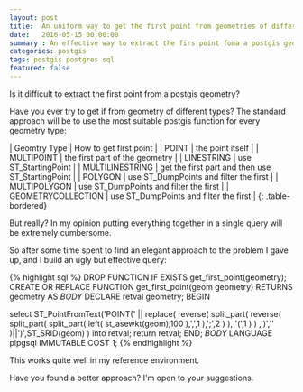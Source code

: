 ```yaml
---
layout: post
title:  An uniform way to get the first point from geometries of different type
date:   2016-05-15 00:00:00
summary : An effective way to extract the firs point foma a postgis geometry regardless of the geometry type
categories: postgis
tags: postgis postgres sql
featured: false
---
```


Is it difficult to extract the first point from a postgis geometry?

Have you ever try to get if from geometry of different types?
The standard approach will be to use the most suitable postgis function for every geometry type:

| Geomtry Type | How to get first point |
| POINT        | the point itself |
| MULTIPOINT   | the first part of the geometry |
| LINESTRING   | use ST_StartingPoint   |
| MULTILINESTRING | get the first part and then use ST_StartingPoint |
| POLYGON        | use ST_DumpPoints and filter the first |
| MULTIPOLYGON   | use ST_DumpPoints and filter the first |
| GEOMETRYCOLLECTION | use ST_DumpPoints and filter the first |
{: .table-bordered}

But really? In my opinion putting everything together in a single query will be extremely cumbersome.

So after some time spent to find an elegant approach to the problem I gave up, and I build an ugly but effective query:

{% highlight sql %}
DROP FUNCTION IF EXISTS get_first_point(geometry);
CREATE OR REPLACE FUNCTION get_first_point(geom geometry)
RETURNS geometry AS
$BODY$
DECLARE
    retval geometry;
BEGIN

select ST_PointFromText('POINT(' || replace(
    reverse(
        split_part(
            reverse(
                split_part(
                    split_part(
                        left(
                            st_asewkt(geom),100
                        ),',',1
                    ),';',2
                )
            ), '(',1 )
        ) ,')',''
    )||')',ST_SRID(geom)
) into retval;
return retval;
END;
$BODY$
LANGUAGE plpgsql IMMUTABLE COST 1;
{% endhighlight %}

This works quite well in my reference environment.

Have you found a better approach? I'm open to your suggestions.
